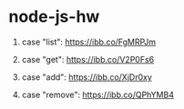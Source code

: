 # node-js-hw

1. case "list": https://ibb.co/FgMRPJm

2. case "get": https://ibb.co/V2P0Fs6

3. case "add": https://ibb.co/XjDr0xy

4. case "remove": https://ibb.co/QPhYMB4
